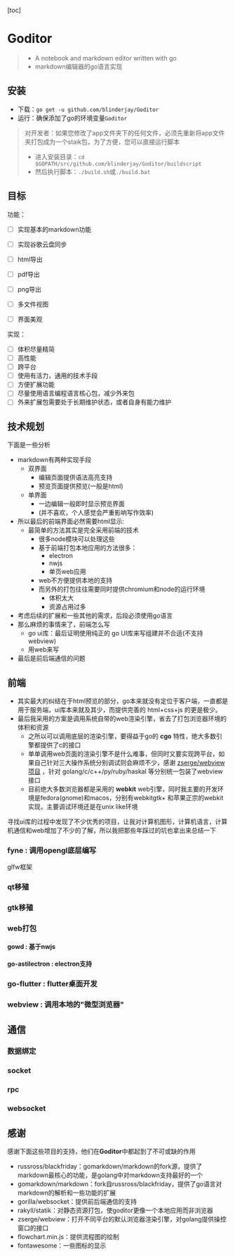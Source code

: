 [toc]

# Goditor

> - A notebook and markdown editor written with go
> - markdown编辑器的go语言实现


## 安装

- 下载：`go get -u github.com/blinderjay/Goditor`
- 运行：确保添加了go的环境变量`Goditor`

> 对开发者：如果您修改了app文件夹下的任何文件，必须先重新将app文件夹打包成为一个staik包，为了方便，您可以直接运行脚本
> - 进入安装目录：`cd $GOPATH/src/github.com/blinderjay/Goditor/buildscript`
> - 然后执行脚本：`./build.sh`或`./build.bat`

## 目标

功能：

- [ ] 实现基本的markdown功能
- [ ] 实现谷歌云盘同步
- [ ] html导出
- [ ] pdf导出
- [ ] png导出
- [ ] 多文件视图
- [ ] 界面美观


实现：

- [ ] 体积尽量精简
- [ ] 高性能
- [ ] 跨平台
- [ ] 使用有活力，通用的技术手段
- [ ] 方便扩展功能
- [ ] 尽量使用语言编程语言核心包，减少外来包
- [ ] 外来扩展包需要处于长期维护状态，或者自身有能力维护

## 技术规划

下面是一些分析

- markdown有两种实现手段
  - 双界面
    - 编辑页面提供语法高亮支持
    - 预览页面提供预览(一般是html)
  - 单界面
    - 一边编辑一般即时显示预览界面
    - (并不喜欢，个人感觉会严重影响写作效率)
- 所以最后的前端界面必然需要html显示:
  - 最简单的方法其实是完全采用前端的技术
    - 很多node模块可以处理这些
    - 基于前端打包本地应用的方法很多：
      - electron
      - nwjs
      - 单页web应用
    - web不方便提供本地的支持
    - 而另外的打包往往需要同时提供chromium和node的运行环境
      - 体积太大
      - 资源占用过多
- 考虑后续的扩展和一些其他的需求，后段必须使用go语言
- 那么麻烦的事情来了，前端怎么写
  - go ui库：最后证明使用纯正的 go UI库来写组建并不合适(不支持webview)
  - 用web来写
- 最后是前后端通信的问题

## 前端

- 其实最大的纠结在于html预览的部分，go本来就没有定位于客户端，一直都是用于服务端，ui库本来就及其少，而提供完善的 html+css+js 的更是极少。
- 最后我采用的方案是调用系统自带的web渲染引擎，省去了打包浏览器环境的体积和资源
  - 之所以可以调用底层的渲染引擎，要得益于go的 **cgo** 特性，绝大多数引擎都提供了c的接口
  - 单单调用web页面的渲染引擎不是什么难事，但同时又要实现跨平台，如果自己针对三大操作系统分别调试则会麻烦不少，感谢 [zserge/webview项目](https://github.com/zserge/webview) ，针对 golang/c/c++/py/ruby/haskal 等分别统一包装了webview接口
  - 目前绝大多数浏览器都是采用的 **webkit** web引擎，同时我主要的开发环境是fedora(gnome)和macos，分别有webkitgtk+ 和苹果正宗的webkit实现，主要调试环境还是在unix like环境

寻找ui库的过程中发现了不少优秀的项目，让我对计算机图形，计算机语言，计算机通信和web增加了不少的了解，所以我把那些年踩过的坑也拿出来总结一下
 
### fyne : 调用opengl底层编写 

glfw框架

### qt移殖

### gtk移殖

### web打包

#### gowd : 基于nwjs

#### go-astilectron : electron支持

### go-flutter : flutter桌面开发

### webview : 调用本地的"微型浏览器"

## 通信

### 数据绑定

### socket

### rpc

### websocket


## 感谢

感谢下面这些项目的支持，他们在**Goditor**中都起到了不可或缺的作用

- russross/blackfriday：gomarkdown/markdown的fork源，提供了markdown最核心的功能，是golang中对markdown支持最好的一个
- gomarkdown/markdown：fork自russross/blackfriday，提供了go语言对markdown的解析和一些功能的扩展
- gorilla/websocket：提供前后端通信的支持
- rakyll/statik：对静态资源打包，使goditor更像一个本地应用而非浏览器
- zserge/webview：打开不同平台的默认浏览器渲染引擎，对golang提供操控窗口的接口
- flowchart.min.js：提供流程图的绘制
- fontawesome：一些图标的显示